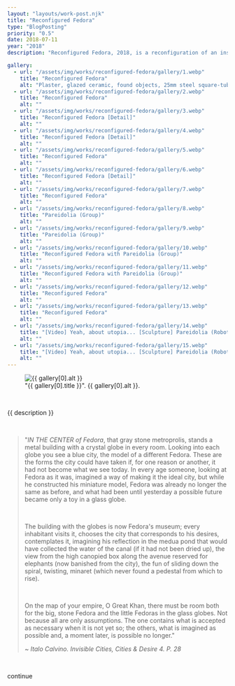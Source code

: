 ```yaml
---
layout: "layouts/work-post.njk"
title: "Reconfigured Fedora"
type: "BlogPosting"
priority: "0.5"
date: 2018-07-11
year: "2018"
description: "Reconfigured Fedora, 2018, is a reconfiguration of an installation of work made for my degree show earlier in the year. The use of the name 'Fedora' comes from the Italo Calvino novel called Invisible Cities which explores imagination and the imaginable through the descriptions of cities by an explorer, Marco Polo."

gallery:
  - url: "/assets/img/works/reconfigured-fedora/gallery/1.webp"
    title: "Reconfigured Fedora"
    alt: "Plaster, glazed ceramic, found objects, 25mm steel square-tube, clay, 3D printed SLS plastic. Video: Yeah, about utopia ..."
  - url: "/assets/img/works/reconfigured-fedora/gallery/2.webp"
    title: "Reconfigured Fedora"
    alt: ""
  - url: "/assets/img/works/reconfigured-fedora/gallery/3.webp"
    title: "Reconfigured Fedora [Detail]"
    alt: ""
  - url: "/assets/img/works/reconfigured-fedora/gallery/4.webp"
    title: "Reconfigured Fedora [Detail]"
    alt: ""
  - url: "/assets/img/works/reconfigured-fedora/gallery/5.webp"
    title: "Reconfigured Fedora"
    alt: ""
  - url: "/assets/img/works/reconfigured-fedora/gallery/6.webp"
    title: "Reconfigured Fedora [Detail]"
    alt: ""
  - url: "/assets/img/works/reconfigured-fedora/gallery/7.webp"
    title: "Reconfigured Fedora"
    alt: ""
  - url: "/assets/img/works/reconfigured-fedora/gallery/8.webp"
    title: "Pareidolia (Group)"
    alt: ""
  - url: "/assets/img/works/reconfigured-fedora/gallery/9.webp"
    title: "Pareidolia (Group)"
    alt: ""
  - url: "/assets/img/works/reconfigured-fedora/gallery/10.webp"
    title: "Reconfigured Fedora with Pareidolia (Group)"
    alt: ""
  - url: "/assets/img/works/reconfigured-fedora/gallery/11.webp"
    title: "Reconfigured Fedora with Pareidolia (Group)"
    alt: ""
  - url: "/assets/img/works/reconfigured-fedora/gallery/12.webp"
    title: "Reconfigured Fedora"
    alt: ""
  - url: "/assets/img/works/reconfigured-fedora/gallery/13.webp"
    title: "Reconfigured Fedora"
    alt: ""
  - url: "/assets/img/works/reconfigured-fedora/gallery/14.webp"
    title: "[Video] Yeah, about utopia... [Sculpture] Pareidolia (Robot)"
    alt: ""
  - url: "/assets/img/works/reconfigured-fedora/gallery/15.webp"
    title: "[Video] Yeah, about utopia... [Sculpture] Pareidolia (Robot)"
    alt: ""
---
```


<figure class="main-article__figure">
    <img src="{{ gallery[0].url  }}" alt="{{ gallery[0].alt }}" title="{{ gallery[0].title }}">
        <figcaption>
            "{{ gallery[0].title }}". {{ gallery[0].alt }}.
        </figcaption>
</figure><br>

<p class="indent">{{ description }}</p>

<br>

<blockquote>
<p class="indent">"<i>IN THE CENTER of Fedora</i>, that gray stone metroprolis, stands a metal building with a crystal globe in every room. Looking into each globe you see a blue city, the model of a different Fedora. These are the forms the city could have taken if, for one reason or another, it had not become what we see today. In every age someone, looking at Fedora as it was, imagined a way of making it the ideal city, but while he constructed his miniature model, Fedora was already no longer the same as before, and what had been until yesterday a possible future became only a toy in a glass globe.</p>

<br>

<p>The building with the globes is now Fedora's museum; every inhabitant visits it, chooses the city that corresponds to his desires, contemplates it, imagining his reflection in the medua pond that would have collected the water of the canal (if it had not been dried up), the view from the high canopied box along the avenue reserved for elephants (now banished from the city), the fun of sliding down the spiral, twisting, minaret (which never found a pedestal from which to rise).</p>

<br>

<p>On the map of your empire, O Great Khan, there must be room both for the big, stone Fedora and the little Fedoras in the glass globes. Not because all are only assumptions. The one contains what is accepted as necessary when it is not yet so; the others, what is imagined as possible and, a moment later, is possible no longer."</p>

<cite>~ Italo Calvino. Invisible Cities, Cities & Desire 4. P. 28</cite>
</blockquote>

<br>

<p>continue</p>

<br>
<br>